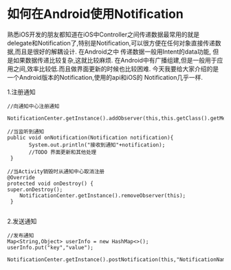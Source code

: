 # 如何在Android使用Notification
熟悉iOS开发的朋友都知道在iOS中Controller之间传递数据最常用的就是delegate和Notification了,特别是Notification,可以很方便在任何对象直接传递数据,而且是很好的解耦设计.  在Android之中 传递数据一般用Intent的data功能, 但是如果数据传递比较复杂,这就比较麻烦. 在Android中有广播组建,但是一般用于应用之间,效率比较低.而且做界面更新的时候也比较困难. 今天我要给大家介绍的是一个Android版本的Notification,使用的api和iOS的 Notification几乎一样.

1.注册通知

```
//向通知中心注册通知
          NotificationCenter.getInstance().addObserver(this,this.getClass().getMethod("onNotification",Notification.class),"NotificationName",null);

//当监听到通知
public void onNotification(Notification notification){
       System.out.println("接收到通知"+notification);
       //TODO 界面更新和其他处理
 } 

//当Activity销毁时从通知中心取消注册
@Override
protected void onDestroy() {
super.onDestroy();
    NotificationCenter.getInstance().removeObserver(this);
 }
     
```

2.发送通知

```
//发布通知
Map<String,Object> userInfo = new HashMap<>();
userInfo.put("key","value");

NotificationCenter.getInstance().postNotification(this,"NotificationName",userInfo);
```
